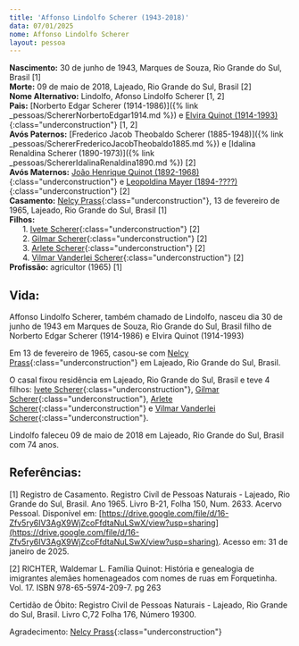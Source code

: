 ```yaml
---
title: 'Affonso Lindolfo Scherer (1943-2018)'
data: 07/01/2025
nome: Affonso Lindolfo Scherer
layout: pessoa
---
```


**Nascimento:** 30 de junho de 1943, Marques de Souza, Rio Grande do Sul, Brasil [1]<br/>
**Morte:** 09 de maio de 2018, Lajeado, Rio Grande do Sul, Brasil [2]<br/>
**Nome Alternativo:** Lindolfo, Afonso Lindolfo Scherer [1, 2]<br/>
**Pais:** [Norberto Edgar Scherer (1914-1986)]({% link _pessoas/SchererNorbertoEdgar1914.md %}) e [Elvira Quinot (1914-1993)](){:class="underconstruction"} [1, 2]<br/>
**Avós Paternos:** [Frederico Jacob Theobaldo Scherer (1885-1948)]({% link _pessoas/SchererFredericoJacobTheobaldo1885.md %}) e [Idalina Renaldina Scherer (1890-1973)]({% link _pessoas/SchererIdalinaRenaldina1890.md %}) [2]<br/>
**Avós Maternos:** [João Henrique Quinot (1892-1968)](){:class="underconstruction"} e [Leopoldina Mayer (1894-????)](){:class="underconstruction"} [2]<br/>
**Casamento:** [Nelcy Prass](){:class="underconstruction"},  13 de fevereiro de 1965, Lajeado, Rio Grande do Sul, Brasil [1]<br/>
**Filhos:**<br/>
&nbsp;&nbsp;&nbsp;&nbsp;&nbsp;&nbsp;1. [Ivete Scherer](){:class="underconstruction"} [2]<br/>
&nbsp;&nbsp;&nbsp;&nbsp;&nbsp;&nbsp;2. [Gilmar Scherer](){:class="underconstruction"} [2]<br/>
&nbsp;&nbsp;&nbsp;&nbsp;&nbsp;&nbsp;3. [Arlete Scherer](){:class="underconstruction"} [2]<br/>
&nbsp;&nbsp;&nbsp;&nbsp;&nbsp;&nbsp;4. [Vilmar Vanderlei Scherer](){:class="underconstruction"} [2]<br/>
**Profissão:** agricultor (1965) [1]<br/>

## Vida:

Affonso Lindolfo Scherer, também chamado de Lindolfo, nasceu dia 30 de junho de 1943 em Marques de Souza, Rio Grande do Sul, Brasil filho de Norberto Edgar Scherer (1914-1986) e Elvira Quinot (1914-1993)

Em 13 de fevereiro de 1965, casou-se com [Nelcy Prass](){:class="underconstruction"} em Lajeado, Rio Grande do Sul, Brasil.

O casal fixou residência em Lajeado, Rio Grande do Sul, Brasil e teve 4 filhos: [Ivete Scherer](){:class="underconstruction"}, [Gilmar Scherer](){:class="underconstruction"}, [Arlete Scherer](){:class="underconstruction"} e [Vilmar Vanderlei Scherer](){:class="underconstruction"}.

Lindolfo faleceu 09 de maio de 2018 em Lajeado, Rio Grande do Sul, Brasil com 74 anos.


## Referências:

[1] Registro de Casamento. Registro Civíl de Pessoas Naturais - Lajeado, Rio Grande do Sul, Brasil. Ano 1965. Livro B-21, Folha 150, Num. 2633. Acervo Pessoal. Disponível em: [https://drive.google.com/file/d/16-Zfv5ry6IV3AgX9WjZcoFfdtaNuLSwX/view?usp=sharing](https://drive.google.com/file/d/16-Zfv5ry6IV3AgX9WjZcoFfdtaNuLSwX/view?usp=sharing). Acesso em: 31 de janeiro de 2025.

[2] RICHTER, Waldemar L. Família Quinot: História e genealogia de imigrantes alemães homenageados com nomes de ruas em Forquetinha. Vol. 17. ISBN 978-65-5974-209-7. pg 263

Certidão de Óbito:  Registro Civil de Pessoas Naturais - Lajeado, Rio Grande do Sul, Brasil. Livro C,72 Folha 176, Número 19300.

Agradecimento: [Nelcy Prass](){:class="underconstruction"}


